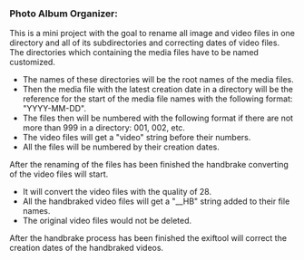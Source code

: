 ### Photo Album Organizer:

This is a mini project with the goal to rename all image and video files in one directory and all of its subdirectories 
and correcting dates of video files.
The directories which containing the media files have to be named customized. 
* The names of these directories will be the root names of the media files.
* Then the media file with the latest creation date in a directory will be the reference for the start of the media file names with the following format: "YYYY-MM-DD".
* The files then will be numbered with the following format if there are not more than 999 in a directory: 001, 002, etc.
* The video files will get a "video" string before their numbers.
* All the files will be numbered by their creation dates.

After the renaming of the files has been finished the handbrake converting of the video files will start.
* It will convert the video files with the quality of 28.
* All the handbraked video files will get a "__HB" string added to their file names.
* The original video files would not be deleted.

After the handbrake process has been finished the exiftool will correct the creation dates of the handbraked videos.
